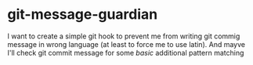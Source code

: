 # git-message-guardian
I want to create a simple git hook to prevent me from writing git commig message in wrong language (at least to force me to use latin). And mayve I'll check git commit message for some *basic* additional pattern matching

